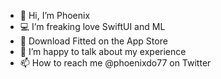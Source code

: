 - 👋 Hi, I’m Phoenix
- 💻 I’m freaking love SwiftUI and ML
- 📌 Download Fitted on the App Store
- 🔗 I’m happy to talk about my experience 
- 📫 How to reach me @phoenixdo77 on Twitter

<!---
phoenixdo-eth/phoenixdo-eth is a ✨ special ✨ repository because its `README.md` (this file) appears on your GitHub profile.
You can click the Preview link to take a look at your changes.
--->
